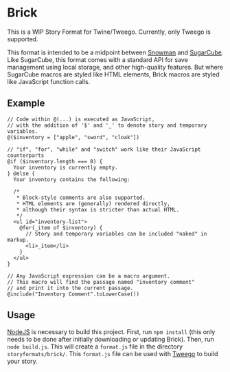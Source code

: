 # Brick

This is a WIP Story Format for Twine/Tweego. Currently, only Tweego is supported.

This format is intended to be a midpoint between [Snowman](https://videlais.github.io/snowman/) and [SugarCube](https://www.motoslave.net/sugarcube/2/).
Like SugarCube, this format comes with a standard API for save management using local storage, and other high-quality features.
But where SugarCube macros are styled like HTML elements, Brick macros are styled like JavaScript function calls.

## Example
```brick
// Code within @(...) is executed as JavaScript,
// with the addition of '$' and '_' to denote story and temporary variables.
@($inventory = ["apple", "sword", "cloak"])

// "if", "for", "while" and "switch" work like their JavaScript counterparts
@if ($inventory.length === 0) {
  Your inventory is currently empty.
} @else {
  Your inventory contains the following:

  /*
   * Block-style comments are also supported.
   * HTML elements are (generally) rendered directly,
   * although their syntax is stricter than actual HTML.
   */
  <ul id="inventory-list">
    @for(_item of $inventory) {
      // Story and temporary variables can be included "naked" in markup.
      <li>_item</li>
    }
  </ul>
}

// Any JavaScript expression can be a macro argument.
// This macro will find the passage named "inventory comment"
// and print it into the current passage.
@include("Inventory Comment".toLowerCase())
```

## Usage
[NodeJS](https://nodejs.org/en) is necessary to build this project.
First, run `npm install` (this only needs to be done after initially downloading or updating Brick).
Then, run `node build.js`.
This will create a `format.js` file in the directory `storyformats/brick/`.
This `format.js` file can be used with [Tweego](https://www.motoslave.net/tweego/) to build your story.

